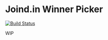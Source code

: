 # Joind.in Winner Picker

[![Build Status](https://travis-ci.org/opdavies/joindin-winner-picker-new.svg?branch=master)](https://travis-ci.org/opdavies/joindin-winner-picker-new)

WIP
